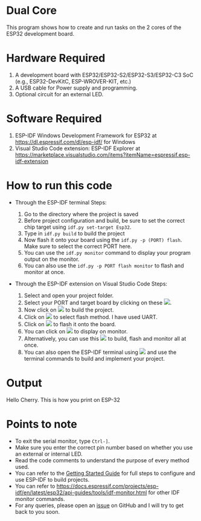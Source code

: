 # Dual Core

This program shows how to create and run tasks on the 2 cores of the ESP32 development board.

# Hardware Required

1. A development board with ESP32/ESP32-S2/ESP32-S3/ESP32-C3 SoC (e.g., ESP32-DevKitC, ESP-WROVER-KIT, etc.)
2. A USB cable for Power supply and programming.
3. Optional circuit for an external LED.

# Software Required

1. ESP-IDF Windows Development Framework for ESP32 at https://dl.espressif.com/dl/esp-idf/ for Windows
2. Visual Studio Code extension: ESP-IDF Explorer at https://marketplace.visualstudio.com/items?itemName=espressif.esp-idf-extension

# How to run this code 

* Through the ESP-IDF terminal
  Steps:
    1. Go to the directory where the project is saved
    2. Before project configuration and build, be sure to set the correct chip target using `idf.py set-target Esp32`.
    3. Type in `idf.py build` to build the project
    4. Now flash it onto your board using the `idf.py -p (PORT) flash`. Make sure to select the correct PORT here.
    5. You can use the `idf.py monitor` command to display your program output on the monitor.
    6. You can also use the `idf.py -p PORT flash monitor` to flash and monitor at once.

* Through the ESP-IDF extension on Visual Studio Code
  Steps:
    1. Select and open your project folder.
    2. Select your PORT and target board by clicking on these ![](2022-05-06-11-39-07.png).
    3. Now click on ![](2022-05-06-11-39-31.png) to build the project.
    4. Click on ![](2022-05-06-11-40-05.png) to select flash method. I have used UART.
    5. Click on ![](2022-05-06-11-40-22.png) to flash it onto the board.
    6. You can click on ![](2022-05-06-11-40-42.png) to display on monitor.
    7. Alternatively, you can use this ![](2022-05-06-11-40-58.png) to build, flash and monitor all at once. 
    8. You can also open the ESP-IDF terminal using ![](2022-05-06-11-41-14.png) and use the terminal commands to build and implement your project.

# Output

Hello Cherry. This is how you print on ESP-32

# Points to note

* To exit the serial monitor, type `Ctrl-]`.
* Make sure you enter the correct pin number based on whether you use an external or internal LED.
* Read the code comments to understand the purpose of every method used.
* You can refer to the [Getting Started Guide](https://docs.espressif.com/projects/esp-idf/en/latest/get-started/index.html) for full steps to configure and use ESP-IDF to build projects.
* You can refer to https://docs.espressif.com/projects/esp-idf/en/latest/esp32/api-guides/tools/idf-monitor.html for other IDF monitor commands. 
* For any queries, please open an [issue](https://github.com/Cher-B/ESP32/issues) on GitHub and I will try to get back to you soon.
